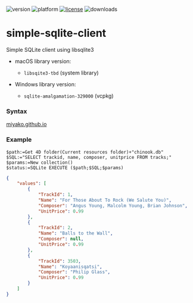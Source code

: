 ![version](https://img.shields.io/badge/version-20%2B-E23089)
![platform](https://img.shields.io/static/v1?label=platform&message=mac-intel%20|%20mac-arm%20|%20win-64&color=blue)
[![license](https://img.shields.io/github/license/miyako/4d-plugin-simple-sqlite-client)](LICENSE)
![downloads](https://img.shields.io/github/downloads/miyako/4d-plugin-simple-sqlite-client/total)

# simple-sqlite-client
Simple SQLite client using libsqlite3

* macOS library version:
  * `libsqite3-tbd` (system library)

* Windows library version:
  * `sqlite-amalgamation-329000` (vcpkg)

### Syntax

[miyako.github.io](https://miyako.github.io/2024/08/23/4d-plugin-simple-sqlite-client.html)

### Example

```4d
$path:=Get 4D folder(Current resources folder)+"chinook.db"
$SQL:="SELECT trackid, name, composer, unitprice FROM tracks;"
$params:=New collection()
$status:=SQLite EXECUTE ($path;$SQL;$params)
```

```json
{
	"values": [
		{
			"TrackId": 1,
			"Name": "For Those About To Rock (We Salute You)",
			"Composer": "Angus Young, Malcolm Young, Brian Johnson",
			"UnitPrice": 0.99
		},
		{
			"TrackId": 2,
			"Name": "Balls to the Wall",
			"Composer": null,
			"UnitPrice": 0.99
		},
		{
			"TrackId": 3503,
			"Name": "Koyaanisqatsi",
			"Composer": "Philip Glass",
			"UnitPrice": 0.99
		}
	]
}
```
